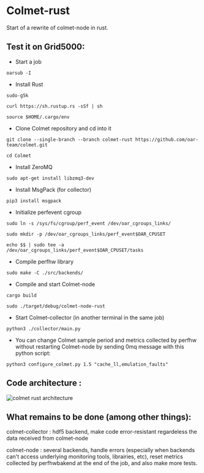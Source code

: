 # Colmet-rust

Start of a rewrite of colmet-node in rust.

## Test it on Grid5000:

- Start a job

`oarsub -I`

- Install Rust

`sudo-g5k`

`curl https://sh.rustup.rs -sSf | sh`

`source $HOME/.cargo/env`

- Clone Colmet repository and cd into it

`git clone --single-branch --branch colmet-rust https://github.com/oar-team/colmet.git`

`cd Colmet`

- Install ZeroMQ

`sudo apt-get install libzmq3-dev`

- Install MsgPack (for collector)

`pip3 install msgpack`

- Initialize perfevent cgroup

```
sudo ln -s /sys/fs/cgroup/perf_event /dev/oar_cgroups_links/

sudo mkdir -p /dev/oar_cgroups_links/perf_event$OAR_CPUSET

echo $$ | sudo tee -a /dev/oar_cgroups_links/perf_event$OAR_CPUSET/tasks
```

- Compile perfhw library

`sudo make -C ./src/backends/`

- Compile and start Colmet-node

`cargo build`

`sudo ./target/debug/colmet-node-rust`

- Start Colmet-collector (in another terminal in the same job)

`python3 ./collector/main.py`

- You can change Colmet sample period and metrics collected by perfhw without restarting Colmet-node by sending 0mq message with this python script:

`python3 configure_colmet.py 1.5 "cache_ll,emulation_faults"`


## Code architecture :
![colmet rust architecture](https://raw.githubusercontent.com/oar-team/colmet/colmet-rust/colmet%20rust.png)
 
## What remains to be done (among other things):

colmet-collector : hdf5 backend, make code error-resistant regardeless the data received from colmet-node

colmet-node : several backends, handle errors (especially when backends can't access underlying monitoring tools, librairies, etc), reset metrics collected by perfhwbakend at the end of the job, and also make more tests.
